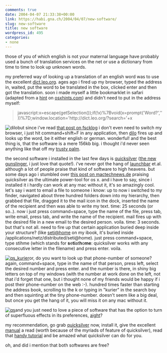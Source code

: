 ```yaml
---
comments: true
date: 2004-04-07 21:33:38+00:00
link: https://habi.gna.ch/2004/04/07/new-software/
slug: new-software
title: new software
wordpress_id: 495
categories:
- none
---
```


those of you of which english is not your maternal language have probably used a bunch of translation services on the net or use a dictionary from time to time to look up unknown words.

my preferred way of looking up a translation of an english word was to use the excellent [dict.leo.org](http://dict.leo.org/). ages ago i fired up my browser, typed the address in, waited, put the word to be translated in the box, clicked enter and then got the translation. soon i made myself a little bookmarklet in safari (adapted from a [hint](http://www.macosxhints.com/article.php?story=20020911070100676) on [osxhints.com](http://www.macosxhints.com/)) and didn't need to put in the address myself:


<blockquote>javascript:x=escape(getSelection());if(!x)%7Bvoid(x=prompt('Word?',''))%7D;window.location='http://dict.leo.org/?search='+x</blockquote>


![dilo](https://habi.gna.ch/blog/images/dilo-tm.jpg)but since i've read [that post on fscklog](http://fscklog.typepad.com/fsck/2003/12/freeware_dilo.html) i don't even need to switch my browser, i just hit command+shift+F in any application, then [dilo](http://www.imdat.de/dilo/) fires up and looks up the word, be it either english or german. wonderful! 
and the best thing is, that the software is a mere 156kb big. i thought i'd never seen anything like that off my [trusty palm](https://amazon.com/exec/obidos/tg/detail/-/B000031KIM/104-0319171-5515146?v=glance).

the second software i installed in the last few days is [quicksilver](http://blacktree.com/apps/quicksilver/) ([the new gunslinger](http://whatdoiknow.org/archives/001601.shtml), i just love that quote!).
i've never got the hang of [launchbar](http://www.obdev.at/products/launchbar/) et.al. although a lot of people praise that kind of software to high heavens. but some days ago i stumbled over [this post on mactechnews.de](http://www.mactechnews.de/index.php?id=6168) praising quicksilver as the ultimate power-tool for os x. and i have to say, since i installed it i hardly can work at any mac without it, it's so amazingly cool.
let's say i want to email a file to someone i know: up to now i switched to my finder, navigated about three hundred folders down into my hierarchy, then grabbed that file, dragged it to the mail icon in the dock, inserted the name of the recipient and then was able to write my text. time: 25 seconds (or so..).
now i just press command+space, type the name of the file, press tab, write email, press tab, and write the name of the recipient. mail fires up with the desired file in a new email to the desired person. voila. time: 3 seconds.
but that's not all. need to fire up that certain application buried deep inside your structure? (like [seti@home](http://setiathome.berkeley.edu/) on my ibook, it's buried inside /applications/netz/distributed/seti@home). just press command+space, type stihme (which stands for **s**e**ti**at**h**o**me**: quicksilver works with any consecutive letter in the filename) and press enter. voila.

[![qs_kurier](https://habi.gna.ch/blog/images/qs_kurier-tm.jpg)](https://habi.gna.ch/blog/images/qs_kurier.jpg)or, do you want to look up that phone-number of someone? again, command+space, type in the name of that person, press left, select the desired number and press enter. and the number is there, in shiny big letters on top of my windows (with the number at work done on the left, not that i'd forget that one, but i thought none of my friends would be happy if i post their phone-number on the web :-). hundred times faster than starting the address book, scrolling to the k or typing in "kurier" in the search boy and then squinting at the tiny phone-number.
doesn't seem like a big deal, but once you get the hang of it, you will miss it on any mac without it.  

[![qs](https://habi.gna.ch/blog/images/qs-tm.jpg)](https://habi.gna.ch/blog/images/qs.jpg)and you just need to love a piece of software that has the option to turn of superfluous effects in its preferences, [aight](http://www.urbandictionary.com/define.php?term=aight)?

my recommendation, go grab [quicksilver](http://blacktree.com/apps/quicksilver/) now, install it, give the excellent [manual](http://docs.blacktree.com/) a read (worth because of the myriads of feature of quicksilver), read that [handy tutorial](http://vjarmy.com/archives/000620.php) and be amazed what quicksilver can do for you.

oh, and did i mention that both softwares are free?

